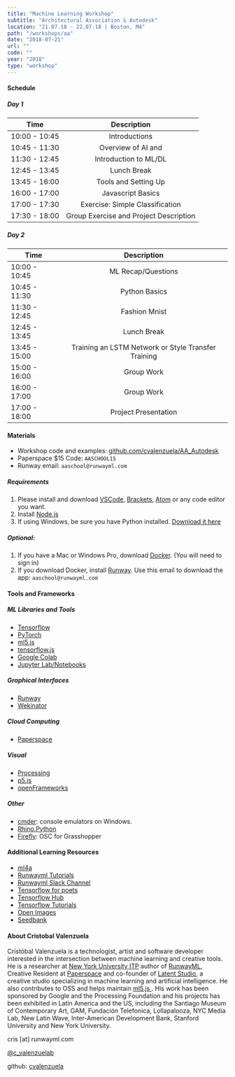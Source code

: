 ```yaml
---
title: "Machine Learning Workshop"
subtitle: "Architectural Association & Autodesk"
location: "21.07.18 - 22.07.18 | Boston, MA"
path: "/workshops/aa"
date: "2018-07-21"
url: ""
code: ""
year: "2018"
type: "workshop"
---
```


#### Schedule

##### Day 1

| Time          | Description     |
| ------------- |:-------------:|
| 10:00 - 10:45 | Introductions |
| 10:45 - 11:30 | Overview of AI and  |
| 11:30 - 12:45	| Introduction to ML/DL |
| 12:45 - 13:45	| Lunch Break |
| 13:45 - 16:00	| Tools and Setting Up |
| 16:00 - 17:00	| Javascript Basics |
| 17:00 - 17:30	| Exercise: Simple Classification |
| 17:30 - 18:00	| Group Exercise and Project Description |

##### Day 2

| Time          | Description     |
| ------------- |:-------------:|
| 10:00 - 10:45 |	ML Recap/Questions |
| 10:45 - 11:30 |	Python Basics |
| 11:30 - 12:45 |	Fashion Mnist |
| 12:45 - 13:45 |	Lunch Break |
| 13:45 - 15:00 |	Training an LSTM Network or Style Transfer Training |
| 15:00 - 16:00 |	Group Work |
| 16:00 - 17:00 |	Group Work |
| 17:00 - 18:00 |	Project Presentation |

#### Materials

- Workshop code and examples: [github.com/cvalenzuela/AA_Autodesk](https://github.com/cvalenzuela/AA_Autodesk)
- Paperspace $15 Code: `AASCHOOL15`
- Runway email: `aaschool@runwayml.com`

##### Requirements

1. Please install and download
[VSCode](https://code.visualstudio.com/), [Brackets](http://brackets.io/), [Atom](https://atom.io/) or any code editor you want.
2. Install [Node.js](https://nodejs.org/en/download/)
3. If using Windows, be sure you have Python installed. [Download it here](https://www.python.org/)

##### Optional:

1. If you have a Mac or Windows Pro, download [Docker](https://www.docker.com/community-edition). (You will need to sign in)
2. If you download Docker, install [Runway](https://runwayml.com/beta/download/). Use this email to download the app: `aaschool@runwayml.com`

#### Tools and Frameworks

##### ML Libraries and Tools
- [Tensorflow](http://tensorflow.org/)
- [PyTorch](https://pytorch.org/)
- [ml5.js](https://ml5js.org/)
- [tensorflow.js](https://js.tensorflow.org/)
- [Google Colab](https://colab.research.google.com/notebooks/welcome.ipynb#recent=true)
- [Jupyter Lab/Notebooks](https://github.com/jupyterlab/jupyterlab)

##### Graphical Interfaces
- [Runway](https://runwayml.com/)
- [Wekinator](http://www.wekinator.org/)

##### Cloud Computing
 - [Paperspace](https://www.paperspace.com/)

##### Visual
 - [Processing](https://processing.org/)
 - [p5.js](https://p5js.org/)
 - [openFrameworks](https://openframeworks.cc/)

##### Other
 - [cmder](http://cmder.net/): console emulators on Windows. 
 - [Rhino.Python](https://developer.rhino3d.com/guides/rhinopython/what-is-rhinopython/)
 - [Firefly](https://rhino.github.io/components/firefly/oSCListener.html): OSC for Grasshopper  

#### Additional Learning Resources

- [ml4a](https://ml4a.github.io/)
- [Runwayml Tutorials](https://runwayml.com/tutorials/)
- [Runwayml Slack Channel](https://runwayml.slack.com)
- [Tensorflow for poets](https://codelabs.developers.google.com/codelabs/tensorflow-for-poets/)
- [Tensorflow Hub](https://github.com/tensorflow/hub)
- [Tensorflow Tutorials](https://www.tensorflow.org/tutorials/)
- [Open Images](https://storage.googleapis.com/openimages/web/index.html)
- [Seedbank](https://tools.google.com/seedbank/)

#### About Cristobal Valenzuela

Cristóbal Valenzuela is a technologist, artist and software developer interested in the intersection between machine learning and creative tools. He is a researcher at [New York University ITP](https://tisch.nyu.edu/itp) author of [RunwayML](https://runwayml.com/), Creative Resident at [Paperspace](https://www.paperspace.com/) and co-founder of [Latent Studio](https://latentstudio.com/), a creative studio specializing in machine learning and artificial intelligence. He also contributes to OSS and helps maintain <a href="https://ml5js.org/"> ml5.js </a>. His work has been sponsored by Google
and the Processing Foundation and his projects has been exhibited in Latin America and the US, including the Santiago Museum of Contemporary Art, GAM, Fundación Telefonica, Lollapalooza, NYC Media Lab, New Latin Wave, Inter-American Development Bank, Stanford University and New York University.

cris [at] runwayml.com

[@c_valenzuelab](https://twitter.com/c_valenzuelab)

github: [cvalenzuela](https://github.com/cvalenzuela)
